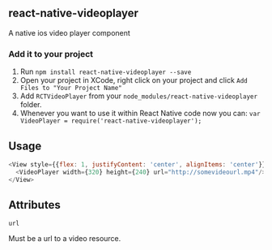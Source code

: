 ## react-native-videoplayer
A native ios video player component

### Add it to your project

1. Run `npm install react-native-videoplayer --save`
2. Open your project in XCode, right click on your project and click `Add Files to "Your Project Name"`
3. Add `RCTVideoPlayer` from your `node_modules/react-native-videoplayer` folder.
4. Whenever you want to use it within React Native code now you can:
`var VideoPlayer = require('react-native-videoplayer');`


## Usage

```javascript
<View style={{flex: 1, justifyContent: 'center', alignItems: 'center'}}>
  <VideoPlayer width={320} height={240} url="http://somevideourl.mp4"/>
</View>
```

## Attributes

`url`

Must be a url to a video resource.
